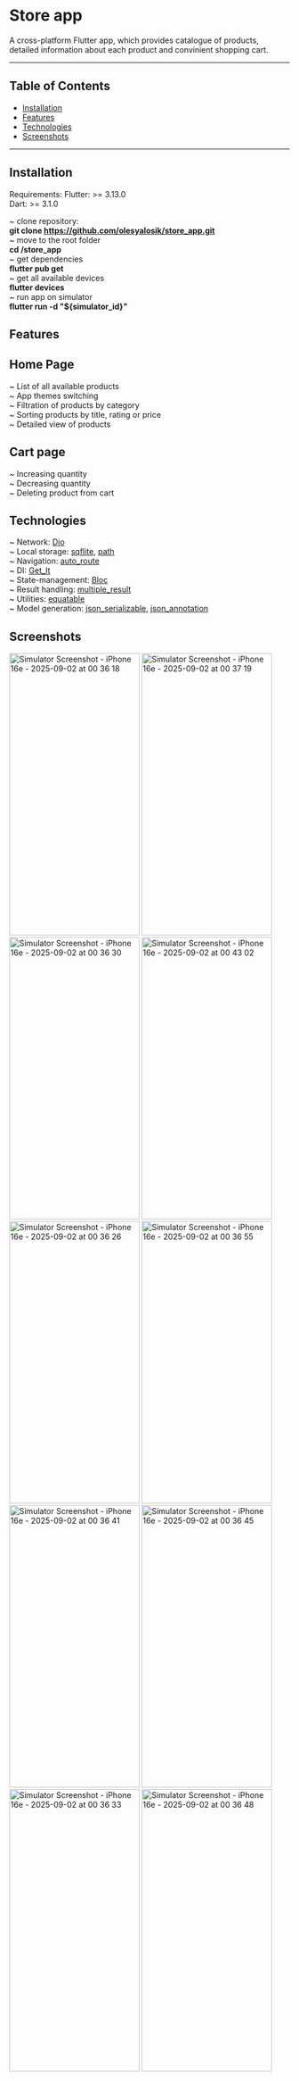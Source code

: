 # Store app

A cross-platform Flutter app, which provides catalogue of products, detailed information about each product and convinient shopping cart.

---

## Table of Contents
- [Installation](#installation)
- [Features](#features)
- [Technologies](#technologies)
- [Screenshots](#screenshots)
---

## Installation
Requirements:
Flutter: >= 3.13.0  
Dart: >= 3.1.0  
  
~ clone repository:  
**git clone https://github.com/olesyalosik/store_app.git**  
~ move to the root folder  
**cd /store_app**  
~ get dependencies  
**flutter pub get**  
~ get all available devices  
**flutter devices**  
~ run app on simulator  
**flutter run -d "${simulator_id}"**  
## Features

## Home Page
~ List of all available products  
~ App themes switching  
~ Filtration of products by category  
~ Sorting products by title, rating or price  
~ Detailed view of products
## Cart page
~ Increasing quantity  
~ Decreasing quantity  
~ Deleting product from cart  

## Technologies 
~ Network: [Dio](https://pub.dev/packages/dio)  
~ Local storage: [sqflite](https://pub.dev/packages/sqflite), [path](https://pub.dev/packages/path)  
~ Navigation: [auto_route](https://pub.dev/packages/auto_route)  
~ DI: [Get_It](https://pub.dev/packages/get_it)  
~ State-management: [Bloc](https://pub.dev/packages/flutter_bloc)  
~ Result handling: [multiple_result](https://pub.dev/packages/multiple_result)  
~ Utilities: [equatable](https://pub.dev/packages/equatable)  
~ Model generation: [json_serializable](https://pub.dev/packages/json_serializable), [json_annotation](https://pub.dev/packages/json_annotation)  

## Screenshots
<img width="234" height="506" alt="Simulator Screenshot - iPhone 16e - 2025-09-02 at 00 36 18" src="https://github.com/user-attachments/assets/80bd70e5-b85e-423f-b4f3-e7949d583d19" />
<img width="234" height="506" alt="Simulator Screenshot - iPhone 16e - 2025-09-02 at 00 37 19" src="https://github.com/user-attachments/assets/665339cd-dc53-4df3-b9cb-169cfc605300" />  
<img width="234" height="506" alt="Simulator Screenshot - iPhone 16e - 2025-09-02 at 00 36 30" src="https://github.com/user-attachments/assets/c1ce6d77-e45e-43f9-b2d9-860b9eb4f89b" />
<img width="234" height="506" alt="Simulator Screenshot - iPhone 16e - 2025-09-02 at 00 43 02" src="https://github.com/user-attachments/assets/48eef4c3-c984-44b1-a6a0-b710d5dba7fe" />  
<img width="234" height="506" alt="Simulator Screenshot - iPhone 16e - 2025-09-02 at 00 36 26" src="https://github.com/user-attachments/assets/1a6e6b31-97cd-44e3-bde0-a2a5daf8c6e5" />
<img width="234" height="506" alt="Simulator Screenshot - iPhone 16e - 2025-09-02 at 00 36 55" src="https://github.com/user-attachments/assets/b1efcff9-7db8-4634-940a-d5eea1f10292" />  
<img width="234" height="506" alt="Simulator Screenshot - iPhone 16e - 2025-09-02 at 00 36 41" src="https://github.com/user-attachments/assets/0b8dc278-588c-4609-aded-813dcb81cfa2" />
<img width="234" height="506" alt="Simulator Screenshot - iPhone 16e - 2025-09-02 at 00 36 45" src="https://github.com/user-attachments/assets/b2761cbf-1cd4-4c5c-9c18-49cbfdbcab0d" />  
<img width="234" height="506" alt="Simulator Screenshot - iPhone 16e - 2025-09-02 at 00 36 33" src="https://github.com/user-attachments/assets/192cc150-0686-4cc5-95bd-e3acd7c0fa5a" />
<img width="234" height="506" alt="Simulator Screenshot - iPhone 16e - 2025-09-02 at 00 36 48" src="https://github.com/user-attachments/assets/d5afd2c2-f1b0-4428-a0d3-6dd6f95772df" />


